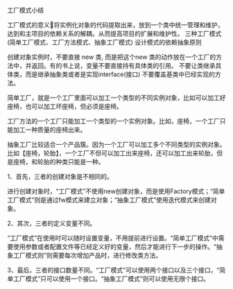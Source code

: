 
工厂模式小结

工厂模式的意义将实例化对象的代码提取出来，放到一个类中统一管理和维护，达到和主项目的依赖关系的解耦。从而提高项目的扩展和维护性。
三种工厂模式 (简单工厂模式、工厂方法模式、抽象工厂模式)
设计模式的依赖抽象原则

创建对象实例时，不要直接 new 类, 而是把这个new 类的动作放在一个工厂的方法中，并返回。有的书上说，变量不要直接持有具体类的引用。
不要让类继承具体类，而是继承抽象类或者是实现interface(接口)
不要覆盖基类中已经实现的方法。

简单工厂，就是一个工厂里面可以加工一个类型的不同实例对象，比如可以加工好座椅，也可以加工坏座椅，但必须是座椅。

工厂方法的一个工厂只能加工一个类型的一个实例对象。比如，座椅，一个工厂只能加工一种质量的座椅出来。

抽象工厂比较适合一个产品簇。因为一个工厂可以加工多个不同类型的实例对象。比如【座椅，轮胎】，一个工厂不但可以加工出来座椅，还可以加工出来轮胎，但是座椅，和轮胎的种类只能是一种。

1、首先，三者的创建对象是不相同的。

进行创建对象时，“工厂模式”不使用new创建对象，而是使用Factory模式；“简单工厂模式”则是通过fw模式来建立对象；“抽象工厂模式”使用迭代模式来创建对象。



2、其次，三者的定义变量不同。

“工厂模式”在使用时可以随时设置变量，不用提前进行设置。“简单工厂模式”中需要使用参数或者配置文件等已经定义好的变量，然后才能进行下一步的操作。“抽象工厂模式则”则需要每次增加产品时，进行修改类方法。



3、最后，三者的接口数量不同。“工厂模式”可以使用两个接口以及三个接口，“简单工厂模式”只可以使用一个接口。“抽象工厂模式”则可以使用无限个接口。




